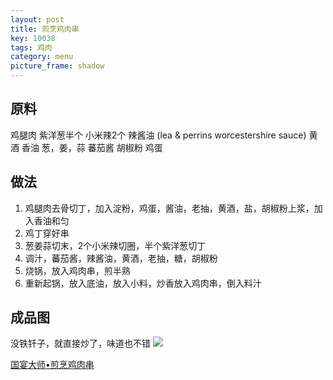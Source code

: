 ```yaml
---
layout: post
title: 煎烹鸡肉串
key: 10038
tags: 鸡肉
category: menu
picture_frame: shadow
---
```


## 原料

鸡腿肉
紫洋葱半个
小米辣2个
辣酱油 (lea & perrins worcestershire sauce)
黄酒
香油
葱，姜，蒜
蕃茄酱
胡椒粉
鸡蛋

<!--more-->

## 做法

1. 鸡腿肉去骨切丁，加入淀粉，鸡蛋，酱油，老抽，黄酒，盐，胡椒粉上浆，加入香油和匀
2. 鸡丁穿好串
3. 葱姜蒜切末，2个小米辣切圈，半个紫洋葱切丁
4. 调汁，蕃茄酱，辣酱油，黄酒，老抽，糖，胡椒粉
5. 烧锅，放入鸡肉串，煎半熟
6. 重新起锅，放入底油，放入小料，炒香放入鸡肉串，倒入料汁

## 成品图
没铁钎子，就直接炒了，味道也不错
![](https://s3-us-west-1.amazonaws.com/menchi.xyz/%E7%85%8E%E7%83%B9%E9%B8%A1%E8%82%89%E4%B8%B2.jpg)

[国宴大师•煎烹鸡肉串](https://youtu.be/K95brJD1fns)
